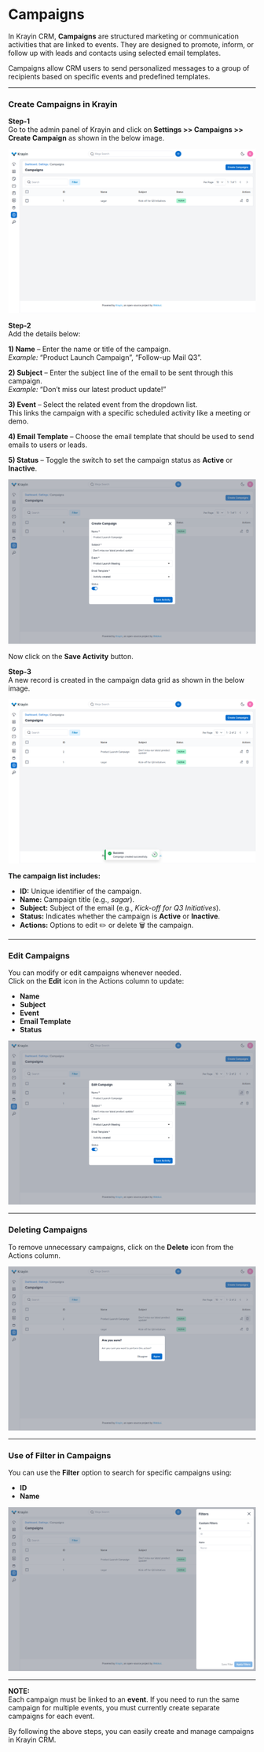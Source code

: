 # Campaigns

In Krayin CRM, **Campaigns** are structured marketing or communication activities that are linked to events. They are designed to promote, inform, or follow up with leads and contacts using selected email templates.

Campaigns allow CRM users to send personalized messages to a group of recipients based on specific events and predefined templates.

---

### Create Campaigns in Krayin

**Step-1**  
Go to the admin panel of Krayin and click on **Settings >> Campaigns >> Create Campaign** as shown in the below image.

![Campaign](../../assets/2.x/images/setting/campaigns-list.png)

**Step-2**  
Add the details below:

**1) Name** – Enter the name or title of the campaign.  
*Example:* “Product Launch Campaign”, “Follow-up Mail Q3”.

**2) Subject** – Enter the subject line of the email to be sent through this campaign.  
*Example:* “Don’t miss our latest product update!”

**3) Event** – Select the related event from the dropdown list.  
This links the campaign with a specific scheduled activity like a meeting or demo.

**4) Email Template** – Choose the email template that should be used to send emails to users or leads.

**5) Status** – Toggle the switch to set the campaign status as **Active** or **Inactive**.

![Create Campaign](../../assets/2.x/images/setting/campaigns-create.png)

Now click on the **Save Activity** button.

**Step-3**  
A new record is created in the campaign data grid as shown in the below image.

![Campaign Grid](../../assets/2.x/images/setting/campaigns-created-listed.png)

**The campaign list includes:**

- **ID:** Unique identifier of the campaign.
- **Name:** Campaign title (e.g., *sagar*).
- **Subject:** Subject of the email (e.g., *Kick-off for Q3 Initiatives*).
- **Status:** Indicates whether the campaign is **Active** or **Inactive**.
- **Actions:** Options to edit ✏️ or delete 🗑️ the campaign.

---

### Edit Campaigns

You can modify or edit campaigns whenever needed.  
Click on the **Edit** icon in the Actions column to update:

- **Name**
- **Subject**
- **Event**
- **Email Template**
- **Status**

![Edit Campaign](../../assets/2.x/images/setting/campaigns-edit.png)

---

### Deleting Campaigns

To remove unnecessary campaigns, click on the **Delete** icon from the Actions column.

![Delete Campaign](../../assets/2.x/images/setting/campaign-delete.png)

---

### Use of Filter in Campaigns

You can use the **Filter** option to search for specific campaigns using:

- **ID**
- **Name**


![Filter Campaign](../../assets/2.x/images/setting/campaings-fillter.png)

---

**NOTE:**  
Each campaign must be linked to an **event**. If you need to run the same campaign for multiple events, you must currently create separate campaigns for each event.

By following the above steps, you can easily create and manage campaigns in Krayin CRM.
